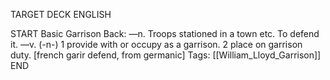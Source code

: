 TARGET DECK
ENGLISH

START
Basic
Garrison
Back: —n. Troops stationed in a town etc. To defend it. —v. (-n-) 1 provide with or occupy as a garrison. 2 place on garrison duty. [french garir defend, from germanic]
Tags: [[William_Lloyd_Garrison]]
END
